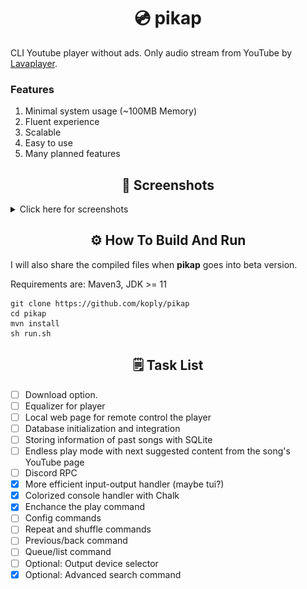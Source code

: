 <h1 align="center">💿 pikap</h1>

CLI Youtube player without ads. Only audio stream from YouTube by [Lavaplayer](https://github.com/sedmelluq/lavaplayer).

### Features
1. Minimal system usage (~100MB Memory)
2. Fluent experience
3. Scalable
4. Easy to use
5. Many planned features

<h2 align="center">📸 Screenshots</h2>

<details>

<summary>Click here for screenshots</summary>

<img src="images/1.png" height="100%" />
</br>
<img src="images/2.png" height="90%" />

</details>

<h2 align="center">⚙️ How To Build And Run</h3>

I will also share the compiled files when <b>pikap</b> goes into beta version.

Requirements are: Maven3, JDK >= 11
```
git clone https://github.com/koply/pikap
cd pikap
mvn install
sh run.sh
```

<h2 align="center">🗒️ Task List</h3>

- [ ] Download option.
- [ ] Equalizer for player
- [ ] Local web page for remote control the player
- [ ] Database initialization and integration
- [ ] Storing information of past songs with SQLite
- [ ] Endless play mode with next suggested content from the song's YouTube page
- [ ] Discord RPC
- [x] More efficient input-output handler (maybe tui?)
- [x] Colorized console handler with Chalk
- [x] Enchance the play command
- [ ] Config commands
- [ ] Repeat and shuffle commands
- [ ] Previous/back command
- [ ] Queue/list command
- [ ] Optional: Output device selector
- [x] Optional: Advanced search command
